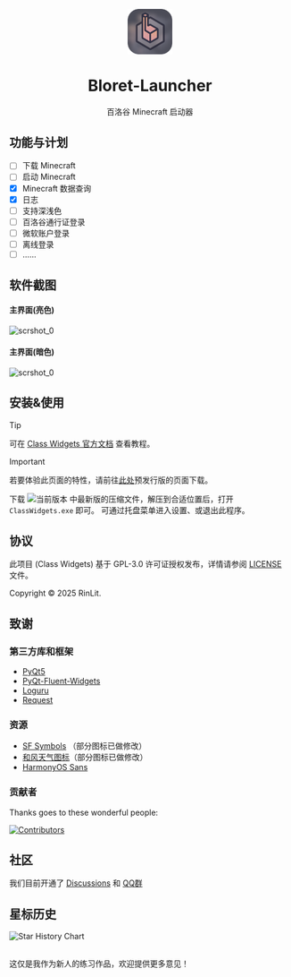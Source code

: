 <p align="center">
  <img width="16%" align="center" src="icons/bloret.png" alt="logo">
</p>
  <h1 align="center">
  Bloret-Launcher
</h1>
<p align="center">
 百洛谷 Minecraft 启动器
</p>

## 功能与计划
- [ ] 下载 Minecraft
- [ ] 启动 Minecraft
- [x] Minecraft 数据查询
- [x] 日志
- [ ] 支持深浅色
- [ ] 百洛谷通行证登录
- [ ] 微软账户登录
- [ ] 离线登录
- [ ] ……

## 软件截图
#### 主界面(亮色)
![scrshot_0](img/screenshot_0.png)
#### 主界面(暗色)
![scrshot_0](img/screenshot_1.png)

## 安装&使用
> [!TIP]
> 可在 [Class Widgets 官方文档](https://www.yuque.com/rinlit/class-widgets_help/gs3gsbms1iivgibm) 查看教程。

> [!IMPORTANT]
> 若要体验此页面的特性，请前往[此处](https://github.com/RinLit-233-shiroko/Class-Widgets/releases/tag/v1.1.7-b3)预发行版的页面下载。

下载 ![当前版本](https://img.shields.io/github/v/release/RinLit-233-shiroko/Class-Widgets?style=flat&color=purple&label=当前版本) 中最新版的压缩文件，解压到合适位置后，打开 `ClassWidgets.exe` 即可。
可通过托盘菜单进入设置、或退出此程序。

## 协议
此项目 (Class Widgets) 基于 GPL-3.0 许可证授权发布，详情请参阅 [LICENSE](./LICENSE) 文件。

Copyright © 2025 RinLit.

## 致谢

### 第三方库和框架

- [PyQt5](https://www.riverbankcomputing.com/static/Docs/PyQt5/)
- [PyQt-Fluent-Widgets](https://github.com/zhiyiYo/PyQt-Fluent-Widgets)
- [Loguru](https://github.com/Delgan/loguru)
- [Request](https://github.com/psf/requests)

### 资源

- [SF Symbols](https://developer.apple.com/cn/sf-symbols/) （部分图标已做修改）
- [和风天气图标](https://icons.qweather.com/)（部分图标已做修改）
- [HarmonyOS Sans](https://developer.huawei.com/consumer/cn/design/resource/)

### 贡献者

Thanks goes to these wonderful people:

[![Contributors](http://contrib.nn.ci/api?repo=Class-Widgets/Class-Widgets&repo=Class-Widgets/plugin-plaza&repo=Class-Widgets/cw-interim-site)](https://github.com/Class-Widgets/Class-Widgets/graphs/contributors)

## 社区
我们目前开通了 [Discussions](https://github.com/orgs/Class-Widgets/discussions) 和 [QQ群](http://qm.qq.com/cgi-bin/qm/qr?_wv=1027&k=yHXKCAjOxlpTpJ4mNdXm0mxOneYUinRs&authKey=sd3%2F06iGdOZUjkXXPBeIzGnFDIeYwmdwuM8dhk25fi%2B1CUL32MkeN2EEfjdo2pzE&noverify=0&group_code=169200380)

## 星标历史
<picture>
  <source
    media="(prefers-color-scheme: dark)"
    srcset="
      https://api.star-history.com/svg?repos=RinLit-233-shiroko/Class-Widgets&type=Date&theme=dark
    "
  />
  <source
    media="(prefers-color-scheme: light)"
    srcset="
      https://api.star-history.com/svg?repos=RinLit-233-shiroko/Class-Widgets&type=Date&theme=dark
    "
  />
  <img
    alt="Star History Chart"
    src="https://api.star-history.com/svg?repos=RinLit-233-shiroko/Class-Widgets&type=Date&theme=dark"
  />
</picture>

##
这仅是我作为新人的练习作品，欢迎提供更多意见！
